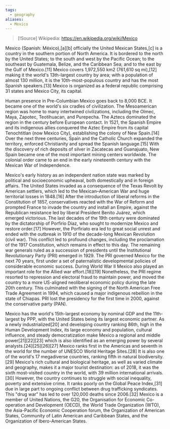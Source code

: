 ```yaml
---
tags:
  - geography
aliases:
  - Mexico
---
```

>[!Source]
>Wikipedia: https://en.wikipedia.org/wiki/Mexico

Mexico (Spanish: México),[a][b] officially the United Mexican States,[c] is a country in the southern portion of North America. It is bordered to the north by the United States; to the south and west by the Pacific Ocean; to the southeast by Guatemala, Belize, and the Caribbean Sea; and to the east by the Gulf of Mexico.[11] Mexico covers 1,972,550 km2 (761,610 sq mi),[12] making it the world's 13th-largest country by area; with a population of almost 130 million, it is the 10th-most-populous country and has the most Spanish speakers.[13] Mexico is organized as a federal republic comprising 31 states and Mexico City, its capital.

Human presence in Pre-Columbian Mexico goes back to 8,000 BCE. It became one of the world's six cradles of civilization. The Mesoamerican region was home to many intertwined civilizations, including the Olmec, Maya, Zapotec, Teotihuacan, and Purepecha. The Aztecs dominated the region in the century before European contact. In 1521, the Spanish Empire and its indigenous allies conquered the Aztec Empire from its capital Tenochtitlan (now Mexico City), establishing the colony of New Spain.[14] Over the next three centuries, Spain and the Catholic Church expanded the territory, enforced Christianity and spread the Spanish language.[15] With the discovery of rich deposits of silver in Zacatecas and Guanajuato, New Spain became one of the most important mining centers worldwide. The colonial order came to an end in the early nineteenth century with the Mexican War of Independence.

Mexico's early history as an independent nation state was marked by political and socioeconomic upheaval, both domestically and in foreign affairs. The United States invaded as a consequence of the Texas Revolt by American settlers, which led to the Mexican–American War and huge territorial losses in 1848.[16] After the introduction of liberal reforms in the Constitution of 1857, conservatives reacted with the War of Reform and prompted France to invade the country and install an Empire, against the Republican resistance led by liberal President Benito Juárez, which emerged victorious. The last decades of the 19th century were dominated by the dictatorship of Porfirio Díaz, who sought to modernize Mexico and restore order.[17] However, the Porfiriato era led to great social unrest and ended with the outbreak in 1910 of the decade-long Mexican Revolution (civil war). This conflict led to profound changes, including the proclamation of the 1917 Constitution, which remains in effect to this day. The remaining war generals ruled as a succession of presidents until the Institutional Revolutionary Party (PRI) emerged in 1929. The PRI governed Mexico for the next 70 years, first under a set of paternalistic developmental policies of considerable economic success. During World War II Mexico also played an important role for the Allied war effort.[18][19] Nonetheless, the PRI regime resorted to repression and electoral fraud to maintain power, and moved the country to a more US-aligned neoliberal economic policy during the late 20th century. This culminated with the signing of the North American Free Trade Agreement in 1994, which caused a major indigenous rebellion in the state of Chiapas. PRI lost the presidency for the first time in 2000, against the conservative party (PAN).

Mexico has the world's 15th-largest economy by nominal GDP and the 11th-largest by PPP, with the United States being its largest economic partner. As a newly industrialized[20] and developing country ranking 86th, high in the Human Development Index, its large economy and population, cultural influence, and steady democratization make Mexico a regional and middle power[21][22][23] which is also identified as an emerging power by several analysts.[24][25][26][27] Mexico ranks first in the Americas and seventh in the world for the number of UNESCO World Heritage Sites.[28] It is also one of the world's 17 megadiverse countries, ranking fifth in natural biodiversity.[29] Mexico's rich cultural and biological heritage, as well as varied climate and geography, makes it a major tourist destination: as of 2018, it was the sixth most-visited country in the world, with 39 million international arrivals.[30] However, the country continues to struggle with social inequality, poverty and extensive crime. It ranks poorly on the Global Peace Index,[31] due in large part to ongoing conflict between drug trafficking syndicates. This "drug war" has led to over 120,000 deaths since 2006.[32] Mexico is a member of United Nations, the G20, the Organisation for Economic Co-operation and Development (OECD), the World Trade Organization (WTO), the Asia-Pacific Economic Cooperation forum, the Organization of American States, Community of Latin American and Caribbean States, and the Organization of Ibero-American States. 